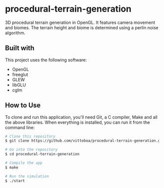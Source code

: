 # procedural-terrain-generation
3D procedural terrain generation in OpenGL. It features camera movement and biomes.
The terrain height and biome is determined using a perlin noise algorithm.

## Built with
This project uses the following software:
- OpenGL
- freeglut
- GLEW
- libGLU
- cglm

## How to Use
To clone and run this application, you'll need Git, a C compiler, Make and all the above libraries.
When everything is installed, you can run it from the command line:
```bash
# Clone this repository
$ git clone https://github.com/vittoboa/procedural-terrain-generation.git

# Go into the repository
$ cd procedural-terrain-generation

# Compile the app
$ make

# Run the simulation
$ ./start
```
